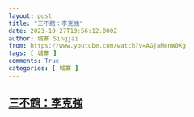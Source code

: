 ```yaml
---
layout: post
title: "三不館：李克強"
date: 2023-10-27T13:56:12.000Z
author: 城寨 Singjai
from: https://www.youtube.com/watch?v=AGjaMenW0Xg
tags: [ 城寨 ]
comments: True
categories: [ 城寨 ]
---
```

<!--1698414972000-->
[三不館：李克強](https://www.youtube.com/watch?v=AGjaMenW0Xg)
------

<div>

</div>
